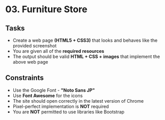 # 03. Furniture Store

## Tasks
* Create a web page **(HTML5 + CSS3)** that looks and behaves like the provided screenshot
* You are given all of the **required resources**
* The output should be valid **HTML + CSS + images** that implement the above web page

## Constraints
* Use the Google Font - **"Noto Sans JP"** 
* Use **Font Awesome** for the icons
* The site should open correctly in the latest version of Chrome
* Pixel-perfect implementation is **NOT** required
* You are **NOT** permitted to use libraries like Bootstrap